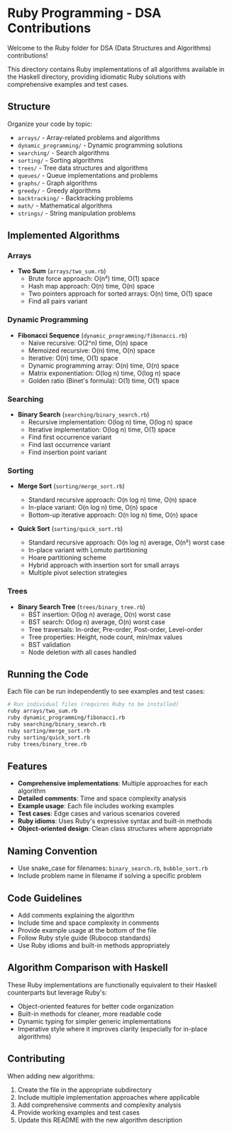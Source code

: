 # Ruby Programming - DSA Contributions

Welcome to the Ruby folder for DSA (Data Structures and Algorithms) contributions!

This directory contains Ruby implementations of all algorithms available in the Haskell directory, providing idiomatic Ruby solutions with comprehensive examples and test cases.

## Structure

Organize your code by topic:
- `arrays/` - Array-related problems and algorithms
- `dynamic_programming/` - Dynamic programming solutions
- `searching/` - Search algorithms
- `sorting/` - Sorting algorithms
- `trees/` - Tree data structures and algorithms
- `queues/` - Queue implementations and problems
- `graphs/` - Graph algorithms
- `greedy/` - Greedy algorithms
- `backtracking/` - Backtracking problems
- `math/` - Mathematical algorithms
- `strings/` - String manipulation problems

## Implemented Algorithms

### Arrays
- **Two Sum** (`arrays/two_sum.rb`)
  - Brute force approach: O(n²) time, O(1) space
  - Hash map approach: O(n) time, O(n) space
  - Two pointers approach for sorted arrays: O(n) time, O(1) space
  - Find all pairs variant

### Dynamic Programming
- **Fibonacci Sequence** (`dynamic_programming/fibonacci.rb`)
  - Naive recursive: O(2^n) time, O(n) space
  - Memoized recursive: O(n) time, O(n) space
  - Iterative: O(n) time, O(1) space
  - Dynamic programming array: O(n) time, O(n) space
  - Matrix exponentiation: O(log n) time, O(log n) space
  - Golden ratio (Binet's formula): O(1) time, O(1) space

### Searching
- **Binary Search** (`searching/binary_search.rb`)
  - Recursive implementation: O(log n) time, O(log n) space
  - Iterative implementation: O(log n) time, O(1) space
  - Find first occurrence variant
  - Find last occurrence variant
  - Find insertion point variant

### Sorting
- **Merge Sort** (`sorting/merge_sort.rb`)
  - Standard recursive approach: O(n log n) time, O(n) space
  - In-place variant: O(n log n) time, O(n) space
  - Bottom-up iterative approach: O(n log n) time, O(n) space

- **Quick Sort** (`sorting/quick_sort.rb`)
  - Standard recursive approach: O(n log n) average, O(n²) worst case
  - In-place variant with Lomuto partitioning
  - Hoare partitioning scheme
  - Hybrid approach with insertion sort for small arrays
  - Multiple pivot selection strategies

### Trees
- **Binary Search Tree** (`trees/binary_tree.rb`)
  - BST insertion: O(log n) average, O(n) worst case
  - BST search: O(log n) average, O(n) worst case
  - Tree traversals: In-order, Pre-order, Post-order, Level-order
  - Tree properties: Height, node count, min/max values
  - BST validation
  - Node deletion with all cases handled

## Running the Code

Each file can be run independently to see examples and test cases:

```bash
# Run individual files (requires Ruby to be installed)
ruby arrays/two_sum.rb
ruby dynamic_programming/fibonacci.rb
ruby searching/binary_search.rb
ruby sorting/merge_sort.rb
ruby sorting/quick_sort.rb
ruby trees/binary_tree.rb
```

## Features

- **Comprehensive implementations**: Multiple approaches for each algorithm
- **Detailed comments**: Time and space complexity analysis
- **Example usage**: Each file includes working examples
- **Test cases**: Edge cases and various scenarios covered
- **Ruby idioms**: Uses Ruby's expressive syntax and built-in methods
- **Object-oriented design**: Clean class structures where appropriate

## Naming Convention

- Use snake_case for filenames: `binary_search.rb`, `bubble_sort.rb`
- Include problem name in filename if solving a specific problem

## Code Guidelines

- Add comments explaining the algorithm
- Include time and space complexity in comments
- Provide example usage at the bottom of the file
- Follow Ruby style guide (Rubocop standards)
- Use Ruby idioms and built-in methods appropriately

## Algorithm Comparison with Haskell

These Ruby implementations are functionally equivalent to their Haskell counterparts but leverage Ruby's:
- Object-oriented features for better code organization
- Built-in methods for cleaner, more readable code
- Dynamic typing for simpler generic implementations
- Imperative style where it improves clarity (especially for in-place algorithms)

## Contributing

When adding new algorithms:
1. Create the file in the appropriate subdirectory
2. Include multiple implementation approaches where applicable
3. Add comprehensive comments and complexity analysis
4. Provide working examples and test cases
5. Update this README with the new algorithm description
